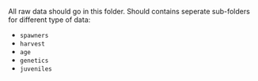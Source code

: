 All raw data should go in this folder. Should contains seperate sub-folders for different type of data:
- `spawners`
- `harvest`
- `age`
- `genetics`
- `juveniles`